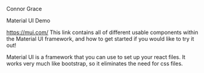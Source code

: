 Connor Grace

Material UI Demo

https://mui.com/ This link contains all of different usable components within the Material UI framework, and how to get started if you would like to try it out!

Material UI is a framework that you can use to set up your react files. It works very much like bootstrap, so it eliminates the need for css files.
